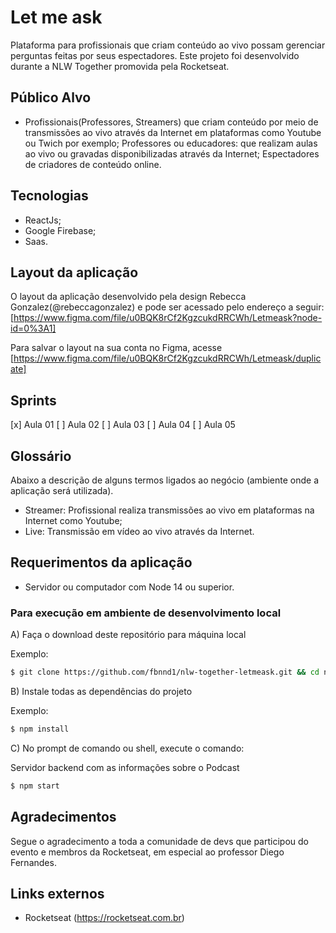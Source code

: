 # Let me ask

Plataforma para profissionais que criam conteúdo ao vivo possam gerenciar perguntas feitas por seus espectadores. Este projeto foi desenvolvido durante a NLW Together promovida pela Rocketseat.

## Público Alvo

- Profissionais(Professores, Streamers) que criam conteúdo por meio de transmissões ao vivo através da Internet em plataformas como Youtube ou Twich por exemplo;
Professores ou educadores: que realizam aulas ao vivo ou gravadas disponibilizadas através da Internet;
Espectadores de criadores de conteúdo online.

## Tecnologias

- ReactJs;
- Google Firebase;
- Saas.

## Layout da aplicação

O layout da aplicação desenvolvido pela design Rebecca Gonzalez(@rebeccagonzalez) e pode ser acessado pelo endereço a seguir:
[https://www.figma.com/file/u0BQK8rCf2KgzcukdRRCWh/Letmeask?node-id=0%3A1]

Para salvar o layout na sua conta no Figma, acesse
[https://www.figma.com/file/u0BQK8rCf2KgzcukdRRCWh/Letmeask/duplicate]

## Sprints

[x] Aula 01
[ ] Aula 02
[ ] Aula 03
[ ] Aula 04
[ ] Aula 05

## Glossário

Abaixo a descrição de alguns termos ligados ao negócio (ambiente onde a  aplicação será utilizada).

- Streamer: Profissional realiza transmissões ao vivo em plataformas na Internet como Youtube;
- Live: Transmissão em vídeo ao vivo através da Internet.

## Requerimentos da aplicação

* Servidor ou computador com Node 14 ou superior.

### Para execução em ambiente de desenvolvimento local

A) Faça o download deste repositório para máquina local

Exemplo:

```bash
$ git clone https://github.com/fbnnd1/nlw-together-letmeask.git && cd nlw-together-letmeask
```

B) Instale todas as dependências do projeto

Exemplo:

```bash
$ npm install
```

C) No prompt de comando ou shell, execute o comando:

Servidor backend com as informações sobre o Podcast

```bash
$ npm start
```

## Agradecimentos

Segue o agradecimento a toda a comunidade de devs que participou do evento e membros da Rocketseat, em especial ao professor Diego Fernandes.

## Links externos

- Rocketseat (https://rocketseat.com.br)

